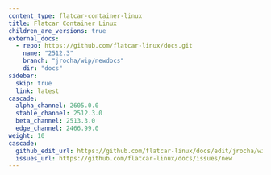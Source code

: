 ```yaml
---
content_type: flatcar-container-linux
title: Flatcar Container Linux
children_are_versions: true
external_docs:
  - repo: https://github.com/flatcar-linux/docs.git
    name: "2512.3"
    branch: "jrocha/wip/newdocs"
    dir: "docs"
sidebar:
  skip: true
  link: latest
cascade:
  alpha_channel: 2605.0.0
  stable_channel: 2512.3.0
  beta_channel: 2513.3.0
  edge_channel: 2466.99.0
weight: 10
cascade:
  github_edit_url: https://github.com/flatcar-linux/docs/edit/jrocha/wip/newdocs/docs/
  issues_url: https://github.com/flatcar-linux/docs/issues/new
---
```

